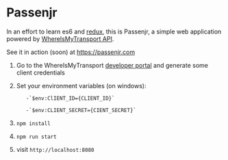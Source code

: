# Passenjr

In an effort to learn es6 and [redux](https://github.com/rackt/redux), this is Passenjr, a simple web application powered by [WhereIsMyTransport API](https://whereismytransport.com).

See it in action (soon) at https://passenjr.com


1. Go to the WhereIsMyTransport [developer portal](https://developer.whereismytransport.com) and generate some client credentials
2. Set your environment variables (on windows): 

          -`$env:ClIENT_ID={CLIENT_ID}`
      
          -`$env:CLIENT_SECRET={CIENT_SECRET}`
3. `npm install`
4. `npm run start`
5. visit `http://localhost:8080`
